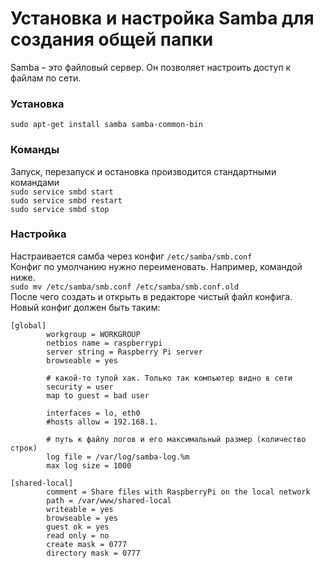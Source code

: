 # Установка и настройка Samba для создания общей папки   
Samba – это файловый сервер. Он позволяет настроить доступ к файлам по сети.

### Установка  
`sudo apt-get install samba samba-common-bin`  

### Команды  
Запуск, перезапуск и остановка производится стандартными командами  
`sudo service smbd start`  
`sudo service smbd restart`  
`sudo service smbd stop`  

### Настройка  
Настраивается самба через конфиг `/etc/samba/smb.conf`  
Конфиг по умолчанию нужно переименовать. Например, командой ниже.  
`sudo mv /etc/samba/smb.conf /etc/samba/smb.conf.old`  
После чего создать и открыть в редакторе чистый файл конфига.  
Новый конфиг должен быть таким:  
```
[global]
        workgroup = WORKGROUP
        netbios name = raspberrypi
        server string = Raspberry Pi server
        browseable = yes

        # какой-то тупой хак. Только так компьютер видно в сети
        security = user
        map to guest = bad user

        interfaces = lo, eth0
        #hosts allow = 192.168.1.

        # путь к файлу логов и его максимальный размер (количество строк)
        log file = /var/log/samba-log.%m
        max log size = 1000

[shared-local]
        comment = Share files with RaspberryPi on the local network
        path = /var/www/shared-local
        writeable = yes
        browseable = yes
        guest ok = yes
        read only = no
        create mask = 0777
        directory mask = 0777
```
